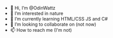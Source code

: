 - 👋 Hi, I’m @OdinWattz
- 👀 I’m interested in nature
- 🌱 I’m currently learning HTML/CSS JS and C#
- 💞️ I’m looking to collaborate on (not now)
- 📫 How to reach me (I'm not)

<!---
OdinWattz/OdinWattz is a ✨ special ✨ repository because its `README.md` (this file) appears on your GitHub profile.
You can click the Preview link to take a look at your changes.
--->
